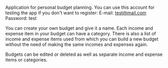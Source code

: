 Application for personal budget planning.
You can use this account for testing the app if you don't want to register:
E-mail: test@mail.com
Password: test

You can create your own budget and give it a name. Each income and expense item in your budget can have a category.
There is also a list of income and expense items used from which you can build a new budget without the need of making the same incomes and expenses again.

Budgets can be edited or deleted as well as separate income and expense items or categories.
